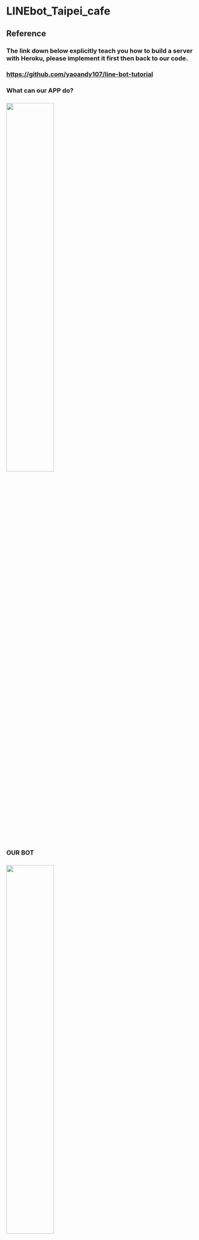 # LINEbot_Taipei_cafe

## Reference
### The link down below explicitly teach you how to build a server with Heroku, please implement it first then back to our code.
### https://github.com/yaoandy107/line-bot-tutorial


### What can our APP do?
### <img width="50%" height="50%" src="https://github.com/b05505023/LINEbot_Taipei_cafe/blob/master/image/62356354_310785093204198_2865402944948273152_n.jpg"/>
### OUR BOT
### <img width="50%" height="50%" src="https://github.com/b05505023/LINEbot_Taipei_cafe/blob/master/image/BOT.jpg"/>

## 1. Reply message with easy casual conversation.
### Using google dialog flow to construct the conversation and it should be linked in App.py. 
### P.S. How to link?
### Get "API KEYS Client access token" from dialogflow and put it in App.py in the place that I specified.
### <img  src="https://github.com/b05505023/LINEbot_Taipei_cafe/blob/master/image/cut.PNG"/>
### <img  src="https://github.com/b05505023/LINEbot_Taipei_cafe/blob/master/image/pasted%20image%200%20(1).png"/>
### <img src="https://github.com/b05505023/LINEbot_Taipei_cafe/blob/master/image/pasted%20image%200.png"/>
### <img  width="150%" height="150%" src="https://github.com/b05505023/LINEbot_Taipei_cafe/blob/master/image/unnamed.png"/>

## 2. Reply Daily Heroscope information.

## 3. Reply funny jokes.

## 4. Reply handsome man or pretty weman images.

## 5. Reply cafe in Taipei district with conversations.
### <img width="300" height="300" src="https://github.com/b05505023/LINEbot_Taipei_cafe/blob/master/image/64444986_468651520559340_168681219892969472_n.jpg"/>
### <img width="300" height="300" src="https://github.com/b05505023/LINEbot_Taipei_cafe/blob/master/image/62179151_2950264591680639_775188871909474304_n.jpg"/>
### <img width="300" height="300" src="https://github.com/b05505023/LINEbot_Taipei_cafe/blob/master/image/62307799_452618765566921_3307004210943361024_n.jpg"/>
### <img width="300" height="300" src="https://github.com/b05505023/LINEbot_Taipei_cafe/blob/master/image/62461517_2962814273758893_600169581662699520_n.jpg"/>
### <img width="300" height="300" src="https://github.com/b05505023/LINEbot_Taipei_cafe/blob/master/image/62582448_399119200693054_39898614092267520_n.jpg"/>
### <img width="300" height="300" src="https://github.com/b05505023/LINEbot_Taipei_cafe/blob/master/image/64229805_2201842959869565_8230894060701745152_n.jpg"/>




## more references

### https://cafenomad.tw/taipei/list
### https://www.daily-zodiac.com/mobile

